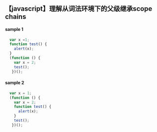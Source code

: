 ## 【javascript】理解从词法环境下的父级继承scope chains

#### sample 1

```javascript
  var x =1;
  function test() {
    alert(x);
  }
  (function () {
    var x = 2;
    test();
   })();
```

#### sample 2

```javascript
  var x = 1;
  (function () {
    var x = 2;
    function test() {
      alert(x);
    }
    test();
   })();
```
